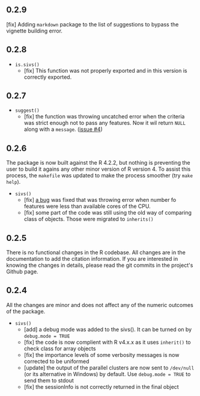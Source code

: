 ## 0.2.9

[fix] Adding `markdown` package to the list of suggestions to bypass the vignette building error.

## 0.2.8

- `is.sivs()`
    - [fix] This function was not properly exported and in this version is correctly exported.

## 0.2.7

- `suggest()`
    - [fix] the function was throwing uncatched error when the criteria was strict enough not to pass any features. Now it wil return `NULL` along with a `message`. ([issue #4](https://github.com/mmahmoudian/sivs/issues/4))

## 0.2.6

The package is now built against the R 4.2.2, but nothing is preventing the user to build it agains any other minor version of R version 4. To assist this process, the `makefile` was updated to make the process smoother (try `make help`).

- `sivs()`
    - [fix] [a bug](https://github.com/mmahmoudian/sivs/issues/3) was fixed that was throwing error when number fo features were less than available cores of the CPU.
    - [fix] some part of the code was still using the old way of comparing class of objects. Those were migrated to `inherits()`

## 0.2.5

There is no functional changes in the R codebase. All changes are in the documentation to add the citation information. If you are interested in knowing the changes in details, please read the git commits in the project's Github page.

## 0.2.4

All the changes are minor and does not affect any of the numeric outcomes of the package.

- `sivs()`
    - [add] a debug mode was added to the sivs(). It can be turned on by `debug.mode = TRUE`
    - [fix] the code is now complient with R v4.x.x as it uses `inherit()` to check class for array objects
    - [fix] the importance levels of some verbosity messages is now corrected to be uniformed
    - [update] the output of the parallel clusters are now sent to `/dev/null` (or its alternative in Windows) by default. Use `debug.mode = TRUE` to send them to stdout
    - [fix] the sessionInfo is not correctly returned in the final object

